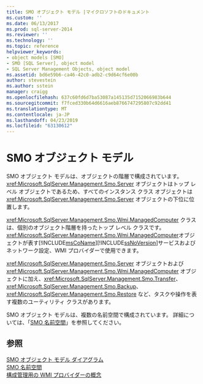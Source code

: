 ```yaml
---
title: SMO オブジェクト モデル |マイクロソフトのドキュメント
ms.custom: ''
ms.date: 06/13/2017
ms.prod: sql-server-2014
ms.reviewer: ''
ms.technology: ''
ms.topic: reference
helpviewer_keywords:
- object models [SMO]
- SMO [SQL Server], object model
- SQL Server Management Objects, object model
ms.assetid: bd6e59b6-ca46-42c0-adb2-c9d64cf6e00b
author: stevestein
ms.author: sstein
manager: craigg
ms.openlocfilehash: 637c60fd6d7ba53087a145135d7152066983b644
ms.sourcegitcommit: f7fced330b64d6616aeb8766747295807c92dd41
ms.translationtype: MT
ms.contentlocale: ja-JP
ms.lasthandoff: 04/23/2019
ms.locfileid: "63130612"
---
```

# <a name="smo-object-model"></a>SMO オブジェクト モデル
  SMO オブジェクト モデルは、オブジェクトの階層で構成されています。 <xref:Microsoft.SqlServer.Management.Smo.Server> オブジェクトはトップ レベル オブジェクトであるため、すべてのインスタンス クラス オブジェクトは <xref:Microsoft.SqlServer.Management.Smo.Server> オブジェクトの下位に位置します。  
  
 <xref:Microsoft.SqlServer.Management.Smo.Wmi.ManagedComputer> クラスは、個別のオブジェクト階層を持ったトップ レベル クラスです。 <xref:Microsoft.SqlServer.Management.Smo.Wmi.ManagedComputer>オブジェクトが表す[!INCLUDE[msCoName](../../includes/msconame-md.md)][!INCLUDE[ssNoVersion](../../includes/ssnoversion-md.md)]サービスおよびネットワーク設定、WMI プロバイダーで使用できます。  
  
 <xref:Microsoft.SqlServer.Management.Smo.Server> オブジェクトおよび <xref:Microsoft.SqlServer.Management.Smo.Wmi.ManagedComputer> オブジェクトに加え、<xref:Microsoft.SqlServer.Management.Smo.Transfer>、<xref:Microsoft.SqlServer.Management.Smo.Backup>、<xref:Microsoft.SqlServer.Management.Smo.Restore> など、タスクや操作を表す複数のユーティリティ クラスがあります。  
  
 SMO オブジェクト モデルは、複数の名前空間で構成されています。 詳細については、「[SMO 名前空間](smo-object-model-namespaces.md)」を参照してください。  
  
## <a name="see-also"></a>参照  
 [SMO オブジェクト モデル ダイアグラム](smo-object-model-diagram.md)   
 [SMO 名前空間](smo-object-model-namespaces.md)   
 [構成管理用の WMI プロバイダーの概念](../wmi-provider-configuration/wmi-provider-for-configuration-management.md)  
  
  

